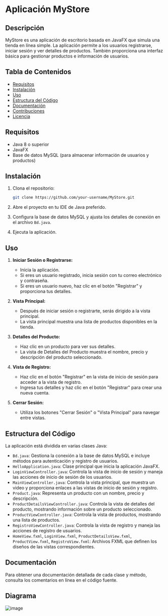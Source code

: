 # Aplicación MyStore

## Descripción

MyStore es una aplicación de escritorio basada en JavaFX que simula una tienda en línea simple. La aplicación permite a los usuarios registrarse, iniciar sesión y ver detalles de productos. También proporciona una interfaz básica para gestionar productos e información de usuarios.

## Tabla de Contenidos

- [Requisitos](#requisitos)
- [Instalación](#instalación)
- [Uso](#uso)
- [Estructura del Código](#estructura-del-código)
- [Documentación](#documentación)
- [Contribuciones](#contribuciones)
- [Licencia](#licencia)

## Requisitos

- Java 8 o superior
- JavaFX
- Base de datos MySQL (para almacenar información de usuarios y productos)

## Instalación

1. Clona el repositorio:

   ```bash
   git clone https://github.com/your-username/MyStore.git
   ```

2. Abre el proyecto en tu IDE de Java preferido.

3. Configura la base de datos MySQL y ajusta los detalles de conexión en el archivo `Bd.java`.

4. Ejecuta la aplicación.

## Uso

1. **Iniciar Sesión o Registrarse:**
   - Inicia la aplicación.
   - Si eres un usuario registrado, inicia sesión con tu correo electrónico y contraseña.
   - Si eres un usuario nuevo, haz clic en el botón "Registrar" y proporciona tus detalles.

2. **Vista Principal:**
   - Después de iniciar sesión o registrarte, serás dirigido a la vista principal.
   - La vista principal muestra una lista de productos disponibles en la tienda.

3. **Detalles del Producto:**
   - Haz clic en un producto para ver sus detalles.
   - La vista de Detalles del Producto muestra el nombre, precio y descripción del producto seleccionado.

4. **Vista de Registro:**
   - Haz clic en el botón "Registrar" en la vista de inicio de sesión para acceder a la vista de registro.
   - Ingresa tus detalles y haz clic en el botón "Registrar" para crear una nueva cuenta.

5. **Cerrar Sesión:**
   - Utiliza los botones "Cerrar Sesión" o "Vista Principal" para navegar entre vistas.

## Estructura del Código

La aplicación está dividida en varias clases Java:

- `Bd.java`: Gestiona la conexión a la base de datos MySQL e incluye métodos para autenticación y registro de usuarios.
- `HelloApplication.java`: Clase principal que inicia la aplicación JavaFX.
- `LoginViewController.java`: Controla la vista de inicio de sesión y maneja las acciones de inicio de sesión de los usuarios.
- `MainViewController.java`: Controla la vista principal, que muestra un video y proporciona enlaces a las vistas de inicio de sesión y registro.
- `Product.java`: Representa un producto con un nombre, precio y descripción.
- `ProductDetailsViewController.java`: Controla la vista de detalles del producto, mostrando información sobre un producto seleccionado.
- `ProductViewController.java`: Controla la vista de productos, mostrando una lista de productos.
- `RegistroViewController.java`: Controla la vista de registro y maneja las acciones de registro de usuarios.
- `HomeView.fxml`, `LoginView.fxml`, `ProductDetailsView.fxml`, `ProductView.fxml`, `RegistroView.fxml`: Archivos FXML que definen los diseños de las vistas correspondientes.

## Documentación

Para obtener una documentación detallada de cada clase y método, consulta los comentarios en línea en el código fuente.

## Diagrama
![image](https://github.com/laragonza/MyStore2/assets/16885317/07bc6670-2e00-4b68-8b5d-fa7dbdab72da)




